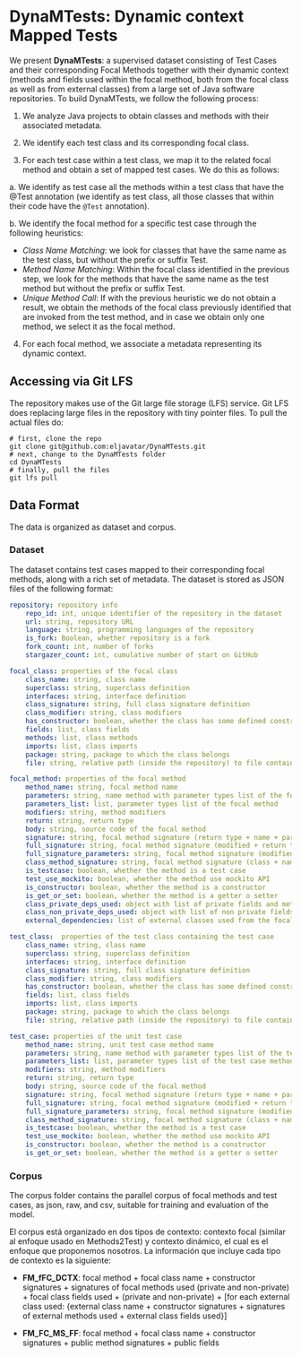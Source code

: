 # DynaMTests: Dynamic context Mapped Tests

We present **DynaMTests**: a supervised dataset consisting of Test Cases and their corresponding Focal Methods together with their dynamic context (methods and fields used within the focal method, both from the focal class as well as from external classes) from a large set of Java software repositories. To build DynaMTests, we follow the following process:

1. We analyze Java projects to obtain classes and methods with their associated metadata.

2. We identify each test class and its corresponding focal class.

3. For each test case within a test class, we map it to the related focal method and obtain a set of mapped test cases. We do this as follows:

 a. We identify as test case all the methods within a test class that have the @Test annotation (we identify as test class, all those classes that within their code have the `@Test` annotation).
 
 b. We identify the focal method for a specific test case through the following heuristics:
 - *Class Name Matching*: we look for classes that have the same name as the test class, but without the prefix or suffix Test.
 - *Method Name Matching*: Within the focal class identified in the previous step, we look for the methods that have the same name as the test method but without the prefix or suffix Test.
 - *Unique Method Call*: If with the previous heuristic we do not obtain a result, we obtain the methods of the focal class previously identified that are invoked from the test method, and in case we obtain only one method, we select it as the focal method.

4. For each focal method, we associate a metadata representing its dynamic context.


## Accessing via Git LFS

The repository makes use of the Git large file storage (LFS) service. Git LFS does replacing large files in the repository with tiny pointer files. To pull the actual files do:

```shell
# first, clone the repo
git clone git@github.com:eljavatar/DynaMTests.git
# next, change to the DynaMTests folder
cd DynaMTests
# finally, pull the files
git lfs pull
```


## Data Format

The data is organized as dataset and corpus.

### Dataset

The dataset contains test cases mapped to their corresponding focal methods, along with a rich set of metadata. The dataset is stored as JSON files of the following format:

```yaml
repository: repository info
    repo_id: int, unique identifier of the repository in the dataset
    url: string, repository URL
    language: string, programming languages of the repository
    is_fork: Boolean, whether repository is a fork
    fork_count: int, number of forks
    stargazer_count: int, cumulative number of start on GitHub

focal_class: properties of the focal class
    class_name: string, class name
    superclass: string, superclass definition
    interfaces: string, interface definition
    class_signature: string, full class signature definition
    class_modifier: string, class modifiers
    has_constructor: boolean, whether the class has some defined constructor
    fields: list, class fields
    methods: list, class methods
    imports: list, class imports
    package: string, package to which the class belongs
    file: string, relative path (inside the repository) to file containing the focal class

focal_method: properties of the focal method
    method_name: string, focal method name 
    parameters: string, name method with parameter types list of the focal method
    parameters_list: list, parameter types list of the focal method
    modifiers: string, method modifiers
    return: string, return type
    body: string, source code of the focal method
    signature: string, focal method signature (return type + name + parameters)
    full_signature: string, focal method signature (modified + return type + name + parameters)
    full_signature_parameters: string, focal method signature (modified + return type + name + type parameters)
    class_method_signature: string, focal method signature (class + name + parameters)
    is_testcase: boolean, whether the method is a test case
    test_use_mockito: boolean, whether the method use mockito API
    is_constructor: boolean, whether the method is a constructor
    is_get_or_set: boolean, whether the method is a getter o setter
    class_private_deps_used: object with list of private fields and methods used from focal method
    class_non_private_deps_used: object with list of non private fields and methods used from focal method
    external_dependencies: list of external classes used from the focal method (each with the respective list of fields and methods invoked from the focal method)

test_class:  properties of the test class containing the test case
    class_name: string, class name
    superclass: string, superclass definition
    interfaces: string, interface definition
    class_signature: string, full class signature definition
    class_modifier: string, class modifiers
    has_constructor: boolean, whether the class has some defined constructor
    fields: list, class fields
    imports: list, class imports
    package: string, package to which the class belongs
    file: string, relative path (inside the repository) to file containing the test class

test_case: properties of the unit test case
    method_name: string, unit test case method name
    parameters: string, name method with parameter types list of the test case method
    parameters_list: list, parameter types list of the test case method
    modifiers: string, method modifiers
    return: string, return type
    body: string, source code of the focal method
    signature: string, focal method signature (return type + name + parameters)
    full_signature: string, focal method signature (modified + return type + name + parameters)
    full_signature_parameters: string, focal method signature (modified + return type + name + type parameters)
    class_method_signature: string, focal method signature (class + name + parameters)
    is_testcase: boolean, whether the method is a test case
    test_use_mockito: boolean, whether the method use mockito API
    is_constructor: boolean, whether the method is a constructor
    is_get_or_set: boolean, whether the method is a getter o setter
```

### Corpus

The corpus folder contains the parallel corpus of focal methods and test cases, as json, raw, and csv, suitable for training and evaluation of the model.

El corpus está organizado en dos tipos de contexto: contexto focal (similar al enfoque usado en Methods2Test) y contexto dinámico, el cual es el enfoque que proponemos nosotros. La información que incluye cada tipo de contexto es la siguiente:

- **FM_fFC_DCTX**: focal method + focal class name + constructor signatures + signatures of focal methods used (private and non-private) + focal class fields used + (private and non-private) + [for each external class used: {external class name + constructor signatures + signatures of external methods used + external class fields used}]

- **FM_FC_MS_FF**: focal method + focal class name + constructor signatures + public method signatures + public fields

